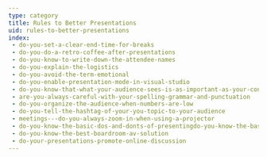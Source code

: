 ```yaml
---
type: category
title: Rules to Better Presentations
uid: rules-to-better-presentations
index:
 - do-you-set-a-clear-end-time-for-breaks
 - do-you-do-a-retro-coffee-after-presentations
 - do-you-know-to-write-down-the-attendee-names
 - do-you-explain-the-logistics
 - do-you-avoid-the-term-emotional
 - do-you-enable-presentation-mode-in-visual-studio
 - do-you-know-that-what-your-audience-sees-is-as-important-as-your-content
 - are-you-always-careful-with-your-spelling-grammar-and-punctuation
 - do-you-organize-the-audience-when-numbers-are-low
 - do-you-tell-the-hashtag-of-your-you-topic-to-your-audience
 - meetings---do-you-always-zoom-in-when-using-a-projector
 - do-you-know-the-basic-dos-and-donts-of-presentingdo-you-know-the-basic-dos-and-donts-of-presenting
 - do-you-know-the-best-boardroom-av-solution
 - do-your-presentations-promote-online-discussion
---
```





